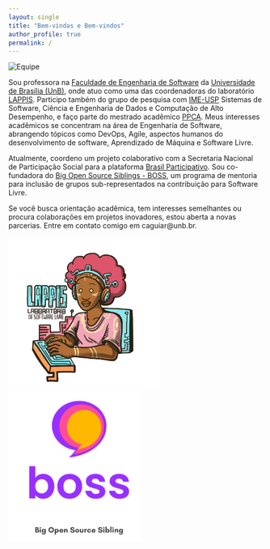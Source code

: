 ```yaml
---
layout: single
title: "Bem-vindas e Bem-vindos"
author_profile: true
permalink: /
---
```


![Equipe](/images/lab.png)

Sou professora na [Faculdade de Engenharia de Software](http://fga.unb.br) da [Universidade de Brasília (UnB)](http://www.unb.br/), onde atuo como uma das coordenadoras do laboratório [LAPPIS](https://lappis-unb.github.io/lappis.rocks/). Participo também do grupo de pesquisa com [IME-USP](https://dgp.cnpq.br/dgp/espelhogrupo/633486) Sistemas de Software, Ciência e Engenharia de Dados e Computação de Alto Desempenho, e faço parte do mestrado acadêmico [PPCA](http://PPCA.unb.br). Meus interesses acadêmicos se concentram na área de Engenharia de Software, abrangendo tópicos como DevOps, Agile, aspectos humanos do desenvolvimento de software, Aprendizado de Máquina e Software Livre.

Atualmente, coordeno um projeto colaborativo com a Secretaria Nacional de Participação Social para a plataforma  [Brasil Participativo](https://brasilparticipativo.presidencia.gov.br). Sou co-fundadora do [Big Open Source Siblings - BOSS](https://docs.google.com/presentation/d/1bAOZ0gLjEIwOLhkRhakvaXG1_FP4fGuHYMVhEc72w7M/edit?usp=sharing), um programa de mentoria para inclusão de grupos sub-representados na contribuição para Software Livre.

Se você busca orientação acadêmica, tem interesses semelhantes ou procura colaborações em projetos inovadores, estou aberta a novas parcerias. Entre em contato comigo em caguiar<span style="display:none">ignorethis</span>@unb.br.

<img src="/images/logo-lappis.png" alt="LAPPIS " style="height: 300px;" /> <img src="/images/boss.png" alt="LAPPIS " style="height: 300px;" />
